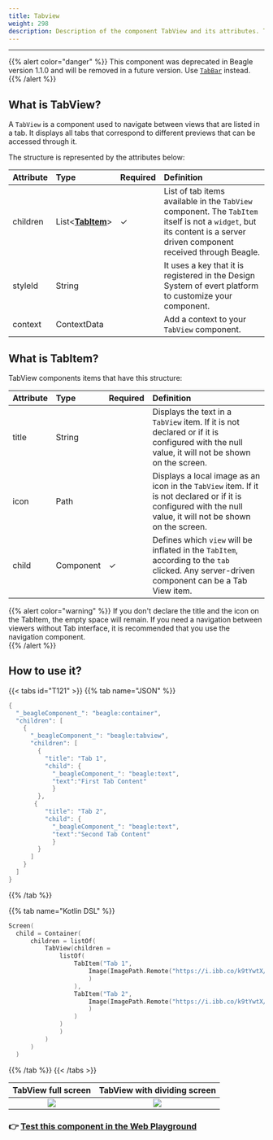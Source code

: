 ```yaml
---
title: Tabview
weight: 298
description: Description of the component TabView and its attributes. This componente was
---
```


---

{{% alert color="danger" %}}
 This component was deprecated in Beagle version 1.1.0 and will be removed in a future version. Use [`TabBar`](tab-bar) instead.
{{% /alert %}}

## What is TabView?

A `TabView` is a component used to navigate between views that are listed in a tab. It displays all tabs that correspond to different previews that can be accessed through it.

The structure is represented by the attributes below:

| **Attribute** | **Type** | Required | **Definition**  |
| :--- | :--- | :--- | :--- |
| children | List&lt;[**TabItem**](tabview#definicao-tabitem)&gt; |      ✓ | List of tab items available in the `TabView` component. The `TabItem` itself is not a `widget`, but its content is a server driven component received through Beagle.  |
| styleId | String |  | It uses a key that it is registered in the Design System of evert platform to customize your component.  |
| context | ContextData |  | Add a context to your `TabView` component. |

## What is Tab**Item?**

TabView components items that have this structure:

| **Attribute** | **Type** | Required | **Definition** |
| :--- | :--- | :--- | :--- |
| title | String |  | Displays the text in a `TabView` item.  If it is not declared or if it is configured with the null value, it will not be shown on the screen.  |
| icon | Path |  | Displays a local image as an icon in the `TabView` item. If it is not declared or if it is configured with the null value, it will not be shown on the screen.  |
| child | Component |    ✓ | Defines which `view` will be  inflated in the `TabItem`, according to the `tab` clicked. Any server-driven component can be a Tab View item.  |

{{% alert color="warning" %}}
If you don't declare the title and the icon on the TabItem, the empty space will remain. If you need a navigation between viewers without Tab interface, it is recommended that you use the navigation component.  
{{% /alert %}}

## How to use it?

{{< tabs id="T121" >}}
{{% tab name="JSON" %}}
```kotlin
{
  "_beagleComponent_": "beagle:container",
  "children": [
    {
      "_beagleComponent_": "beagle:tabview",
      "children": [
        {
          "title": "Tab 1",
          "child": {
            "_beagleComponent_": "beagle:text",
            "text":"First Tab Content"
            }
        },
       {
          "title": "Tab 2",
          "child": {
            "_beagleComponent_": "beagle:text",
            "text":"Second Tab Content"
            }
        }
      ]
    }
  ]
}
```
{{% /tab %}}

{{% tab name="Kotlin DSL" %}}
```kotlin
Screen(
  child = Container(
      children = listOf(
          TabView(children =
              listOf(
                  TabItem("Tab 1",
                      Image(ImagePath.Remote("https://i.ibb.co/k9tYwtX/selo-do-exemplo-28420393.jpg")
                      )
                  ),
                  TabItem("Tab 2",
                      Image(ImagePath.Remote("https://i.ibb.co/k9tYwtX/selo-do-exemplo-28420393.jpg")
                      )
                  )
              )
              )
          )
      )
  )
```
{{% /tab %}}
{{< /tabs >}}

| TabView full screen | TabView with dividing screen |
| :---: | :---: |
| ![](/beagle-tab-view.gif) | ![](/beagle-tab-view-meia-tela.gif) |

### 👉 [Test this component in the Web Playground](https://beagle-playground.netlify.app/#/demo/default-components/tabview.json)
